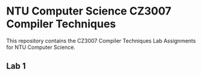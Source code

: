 # NTU Computer Science CZ3007 Compiler Techniques

This repository contains the CZ3007 Compiler Techniques Lab Assignments for NTU Computer Science.

## Lab 1
